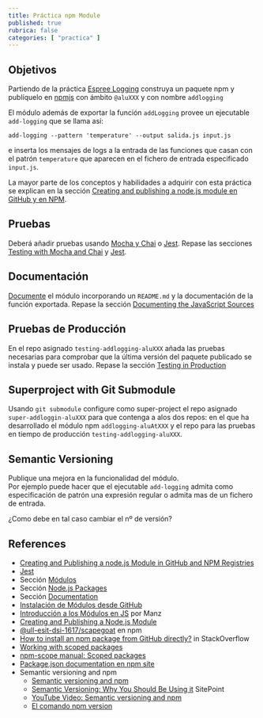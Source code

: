 ```yaml
---
title: Práctica npm Module
published: true
rubrica: false
categories: [ "practica" ]
---
```


## Objetivos

Partiendo de la práctica [Espree Logging]({{site.baseurl}}/practicas/esprima-logging) construya un paquete npm y 
publíquelo en [npmjs](https://www.npmjs.com/) con ámbito `@aluXXX`  y con nombre `addlogging`

El módulo además de exportar la función `addLogging` provee un ejecutable `add-logging` que se llama así:

```
add-logging --pattern 'temperature' --output salida.js input.js
```

e inserta los mensajes de logs a la entrada de las funciones que casan con el patrón `temperature` que aparecen en  el fichero de entrada especificado `input.js`.


La mayor parte de los conceptos y habilidades a adquirir con esta práctica se explican en la sección [Creating and publishing a node.js module en GitHub y en NPM]({{site.baseurl}}/assets/introduccion-a-javascript/creating-and-publishing-npm-module). 


## Pruebas

Deberá añadir pruebas usando [Mocha y Chai]({{site.baseurl}}/assets/temas/introduccion-a-javascript/creating-and-publishing-npm-module#testing-with-mocha-and-chai) o [Jest]({{site.baseurl}}/assets/temas/introduccion-a-javascript/jest).
Repase las secciones [Testing with Mocha and Chai]({{site.baseurl}}/assets/temas/introduccion-a-javascript/#testing-with-mocha-and-chai) y [Jest]({{site.baseurl}}/assets/temas/introduccion-a-javascript/jest).

## Documentación

[Documente]({{site.baseurl}}/assets/temas/introduccion-a-javascript/documentation)
el módulo incorporando un `README.md` y la documentación de la función exportada.
Repase la sección [Documenting the JavaScript Sources]({{site.baseurl}}/assets/temas/introduccion-a-javascript/creating-and-publishing-npm-module#documenting-the-javascript-sources)

## Pruebas de Producción

En el repo asignado `testing-addlogging-aluXXX` añada las pruebas necesarias
para comprobar que la última versión del paquete publicado se instala y puede ser usado.
Repase la sección [Testing in Production]({{site.baseurl}}/assets/temas/introduccion-a-javascript/creating-and-publishing-npm-module#testing-in-production)

## Superproject with Git Submodule

Usando `git submodule` configure como super-project el repo asignado `super-addloggin-aluXXX` para que contenga
a alos dos repos: en el que ha desarrollado el módulo npm `addlogging-aluAtXXX` y el repo para las pruebas en tiempo de producción `testing-addlogging-aluXXX`.

## Semantic Versioning

Publique una mejora en la funcionalidad del módulo.  
Por ejemplo puede hacer que el ejecutable `add-logging` admita como especificación de patrón  una expresión regular o admita mas de un fichero de entrada.

¿Como debe en tal caso cambiar el nº de versión?

## References

* [Creating and Publishing a node.js Module in GitHub and NPM Registries]({{site.baseurl}}/assets/temas/introduccion-a-javascript/creating-and-publishing-npm-module)
* [Jest]({{site.baseurl}}/assets/temas/introduccion-a-javascript/jest)
* Sección [Módulos]({{site.baseurl}}/assets/temas/introduccion-a-javascript/modulos)
* Sección [Node.js Packages]({{site.baseurl}}/assets/temas/introduccion-a-javascript/nodejspackages)
* Sección [Documentation]({{site.baseurl}}/assets/temas/introduccion-a-javascript/documentation)
* [Instalación de Módulos desde GitHub]({{site.baseurl}}/assets/temas/introduccion-a-javascript/nodejspackages.html#instalaci%C3%B3n-desde-github)
* [Introducción a los Módulos en JS](https://lenguajejs.com/automatizadores/introduccion/commonjs-vs-es-modules/) por Manz
* [Creating and Publishing a Node.js Module](creating-and-publishing-npm-module) 
* [@ull-esit-dsi-1617/scapegoat](https://www.npmjs.com/package/@ull-esit-dsi-1617/scapegoat) en npm
* [How to install an npm package from GitHub directly?](https://stackoverflow.com/questions/17509669/how-to-install-an-npm-package-from-github-directly) in StackOverflow
* [Working with scoped packages](https://docs.npmjs.com/getting-started/scoped-packages)
* [npm-scope manual: Scoped packages](https://docs.npmjs.com/misc/scope#publishing-public-scoped-packages-to-the-public-npm-registry)
* [Package.json documentation en npm site](https://docs.npmjs.com/files/package.json)
* Semantic versioning and npm
    * [Semantic versioning and npm](https://docs.npmjs.com/getting-started/semantic-versioning)
    * [Semantic Versioning: Why You Should Be Using it](https://www.sitepoint.com/semantic-versioning-why-you-should-using/) SitePoint
    * [YouTube Video: Semantic versioning and npm](https://youtu.be/kK4Meix58R4)
    * [El comando npm version](https://docs.npmjs.com/cli/version)
